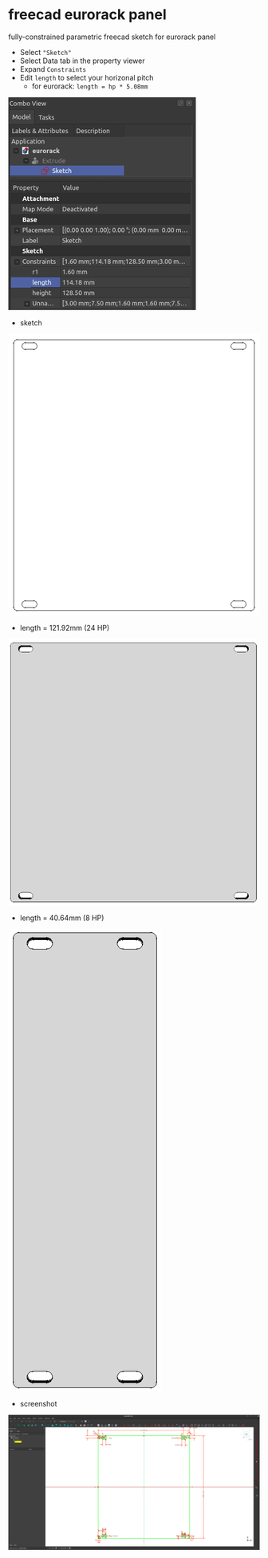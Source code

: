 # freecad eurorack panel
fully-constrained parametric freecad sketch for eurorack panel

* Select ```"Sketch"```
* Select Data tab in the property viewer
* Expand ```Constraints```
* Edit ```length``` to select your horizonal pitch 
  * for eurorack: ```length = hp * 5.08mm```

![parameters](images/eurorack-sketch-params.png)

* sketch

![sketch](images/eurorack-sketch.png)

* length = 121.92mm (24 HP)

![24HP](images/eurorack-sketch-24HP.png)

* length = 40.64mm (8 HP)

![8HP](images/eurorack-sketch-8HP.png)

* screenshot

![freecad screenshot](images/eurorack-sketch-app.png)
